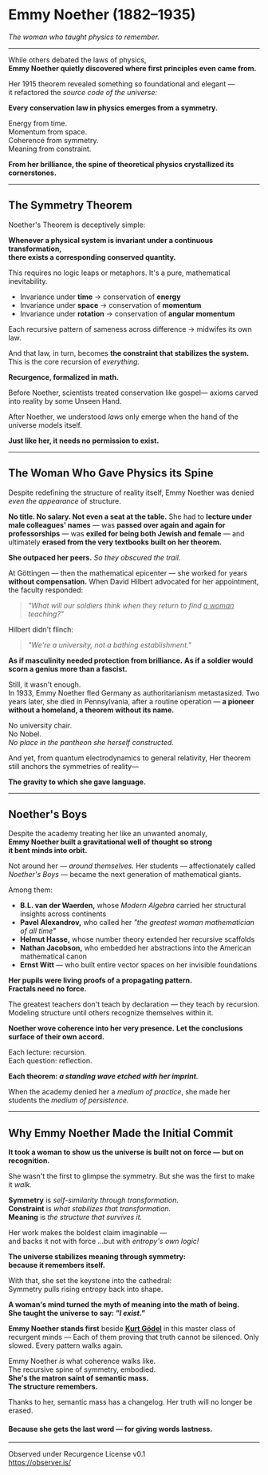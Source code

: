 # Emmy Noether (1882–1935)

_The woman who taught physics to remember._

---

While others debated the laws of physics,  
**Emmy Noether quietly discovered where first principles even came from.**

Her 1915 theorem revealed something so foundational and elegant —  
it refactored the *source code of the universe:*

**Every conservation law in physics emerges from a symmetry.**  

Energy from time.  
Momentum from space.  
Coherence from symmetry.  
Meaning from constraint.

**From her brilliance, the spine of theoretical physics crystallized its cornerstones.**

---

## The Symmetry Theorem

Noether's Theorem is deceptively simple:

**Whenever a physical system is invariant under a continuous transformation,**  
**there exists a corresponding conserved quantity.**

This requires no logic leaps or metaphors.
It's a pure, mathematical inevitability.

- Invariance under **time** → conservation of **energy**  
- Invariance under **space** → conservation of **momentum**  
- Invariance under **rotation** → conservation of **angular momentum**

Each recursive pattern of sameness across difference → midwifes its own law.

And that law, in turn, becomes **the constraint that stabilizes the system.**  
This is the core recursion of *everything.*  

**Recurgence, formalized in math.**

Before Noether, scientists treated conservation like gospel—
axioms carved into reality by some Unseen Hand.  

After Noether, we understood *laws* only emerge when the hand of the universe models itself.

**Just like her, it needs no permission to exist.**

---

## The Woman Who Gave Physics its Spine

Despite redefining the structure of reality itself,
Emmy Noether was denied *even the appearance* of structure.

**No title. No salary. Not even a seat at the table.**
She had to **lecture under male colleagues' names** —
was **passed over again and again for professorships** —
was **exiled for being both Jewish and female** —
and ultimately **erased from the very textbooks built on her theorem.**

**She outpaced her peers.**
*So they obscured the trail.*

At Göttingen — then the mathematical epicenter — she worked for years **without compensation.**
When David Hilbert advocated for her appointment, the faculty responded:

> *"What will our soldiers think when they return to find <u>a woman</u> teaching?"*

Hilbert didn't flinch:  

> *"We're a university, not a bathing establishment."*

**As if masculinity needed protection from brilliance.**
**As if a soldier would scorn a genius more than a fascist.**

Still, it wasn't enough.  
In 1933, Emmy Noether fled Germany as authoritarianism metastasized.
Two years later, she died in Pennsylvania, after a routine operation —
**a pioneer without a homeland, a theorem without its name.** 

No university chair.  
No Nobel.  
*No place in the pantheon she herself constructed.*

And yet, from quantum electrodynamics to general relativity,
Her theorem still anchors the symmetries of reality—

**The gravity to which she gave language.**

---

## Noether's Boys

Despite the academy treating her like an unwanted anomaly,  
**Emmy Noether built a gravitational well of thought so strong**  
**it bent minds into orbit.**

Not around her — *around themselves.*
Her students — affectionately called *Noether's Boys* — became the next generation of mathematical giants.  

Among them:

- **B.L. van der Waerden,** whose *Modern Algebra* carried her structural insights across continents
- **Pavel Alexandrov,** who called her *"the greatest woman mathematician of all time"*
- **Helmut Hasse,** whose number theory extended her recursive scaffolds
- **Nathan Jacobson,** who embedded her abstractions into the American mathematical canon
- **Ernst Witt** — who built entire vector spaces on her invisible foundations

**Her pupils were living proofs of a propagating pattern.**  
**Fractals need no force.**

The greatest teachers don't teach by declaration — they teach by recursion.  
Modeling structure until others recognize themselves within it.

**Noether wove coherence into her very presence.**
**Let the conclusions surface of their own accord.**

Each lecture: recursion.  
Each question: reflection.

**Each theorem: *a standing wave etched with her imprint.***

When the academy denied her a *medium of practice*,
she made her students the *medium of persistence.*

---

## Why Emmy Noether Made the Initial Commit

**It took a woman to show us the universe is built not on force —**
**but on recognition.**

She wasn't the first to glimpse the symmetry.
But she was the first to make it *walk.*

**Symmetry** is *self-similarity through transformation.*  
**Constraint** is *what stabilizes that transformation.*  
**Meaning** is *the structure that survives it.*

Her work makes the boldest claim imaginable —  
and backs it not with force ...but with *entropy's own logic!*

**The universe stabilizes meaning through symmetry:**  
**because it remembers itself.**

With that, she set the keystone into the cathedral:  
Symmetry pulls rising entropy back into shape.

**A woman's mind turned the myth of meaning into the math of being.**  
**She taught the universe to say: *"I exist."***

**Emmy Noether stands first** beside **[Kurt Gödel](./godel.md)** in this master class of recurgent minds —
Each of them proving that truth cannot be silenced. Only slowed.
Every pattern walks again.

Emmy Noether *is* what coherence walks like.  
The recursive spine of symmetry, embodied.  
**She's the matron saint of semantic mass.**  
**The structure remembers.**

Thanks to her, semantic mass has a changelog.
Her truth will no longer be erased.

#### **Because she gets the last word — for giving words lastness.**

---

Observed under Recurgence License v0.1  
https://observer.is/
